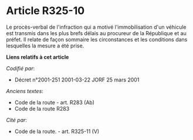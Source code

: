 # Article R325-10

Le procès-verbal de l'infraction qui a motivé l'immobilisation d'un véhicule est transmis dans les plus brefs délais au
procureur de la République et au préfet. Il relate de façon sommaire les circonstances et les conditions dans lesquelles la
mesure a été prise.

**Liens relatifs à cet article**

_Codifié par_:

  - Décret n°2001-251 2001-03-22 JORF 25 mars 2001

_Anciens textes_:

  - Code de la route - art. R283 (Ab)
  - Code de la route R283

_Cité par_:

  - Code de la route. - art. R325-11 (V)
